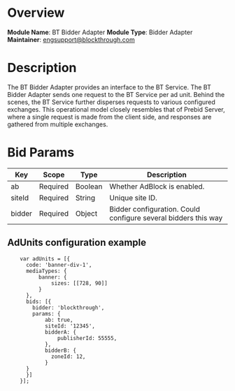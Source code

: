 # Overview

**Module Name**: BT Bidder Adapter
**Module Type**: Bidder Adapter  
**Maintainer**: engsupport@blockthrough.com

# Description

The BT Bidder Adapter provides an interface to the BT Service. The BT Bidder Adapter sends one request to the BT Service per ad unit. Behind the scenes, the BT Service further disperses requests to various configured exchanges. This operational model closely resembles that of Prebid Server, where a single request is made from the client side, and responses are gathered from multiple exchanges.

# Bid Params

| Key    | Scope    | Type    | Description                                                    |
| ------ | -------- | ------- | -------------------------------------------------------------- |
| ab     | Required | Boolean | Whether AdBlock is enabled.                                    |
| siteId | Required | String  | Unique site ID.                                                |
| bidder | Required | Object  | Bidder configuration. Could configure several bidders this way |

## AdUnits configuration example

```
    var adUnits = [{
      code: 'banner-div-1',
      mediaTypes: {
          banner: {
              sizes: [[728, 90]]
          }
      },
      bids: [{
        bidder: 'blockthrough',
        params: {
            ab: true,
            siteId: '12345',
            bidderA: {
                publisherId: 55555,
            },
            bidderB: {
              zoneId: 12,
            }
      }
      }]
    }];

```
